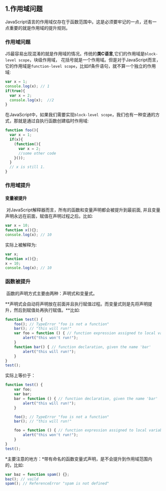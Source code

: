 ## 1.作用域问题

​	JavaScript语言的作用域仅存在于函数范围中。这是必须要牢记的一点，还有一点重要的就是作用域的提升规则。

### 作用域问题

​	JS最容易出现混淆的就是作用域的情况。传统的**类C语言**,它们的作用域是`block-level scope`，块级作用域， 花括号就是一个作用域。但是对于JavaScript而言，它的作用域是`function-level scope`，比如if条件语句，就不算一个独立的作用域:

```javascript
var x = 1;
console.log(x); // 1
if(true){
  var x = 2;
  console.log(x);  //2
}
```

​	在JavaScript中，如果我们需要实现`block-level scope`，我们也有一种变通的方式，那就是通过自执行函数创建临时作用域:

```javascript
function foo(){
  var x = 1;
  if(x){
    (function(){
      var x = 2;
      //some other code
    }());
  }
  // x is still 1.
}
```



### 作用域提升

#### 变量被提升

​	对JavaScript解释器而言，所有的函数和变量声明都会被提升到最前面, 并且变量声明永远在前面，赋值在声明过程之后。比如:

```javascript
var x = 10;
function x(){};
console.log(x); // 10
```

实际上被解释为:

```javascript
var x;
function x(){};
x = 10;
console.log(x); // 10
```



### 函数被提升

​	函数的声明方式主要由两种：声明式和变量式。

​	**声明式会自动将声明放在前面并且执行赋值过程。而变量式则是先将声明提升，然后到赋值处再执行赋值。**比如:

```javascript
function test() {
    foo(); // TypeError "foo is not a function"
    bar(); // "this will run!"
    var foo = function () { // function expression assigned to local variable 'foo'
        alert("this won't run!");
    }
    function bar() { // function declaration, given the name 'bar'
        alert("this will run!");
    }
}
test();
```

实际上等价于：

```javascript
function test() {
    var foo;
    var bar;
    bar = function () { // function declaration, given the name 'bar'
        alert("this will run!");
    }

    foo(); // TypeError "foo is not a function"
    bar(); // "this will run!"

    foo = function () { // function expression assigned to local variable 'foo'
        alert("this won't run!");
    }
}
test();
```

*主要注意的地方：*带有命名的函数变量式声明，是不会提升到作用域范围内的，比如:

```javascript
var baz = function spam() {};
baz(); // vaild
spam(); // ReferenceError "spam is not defined"
```

